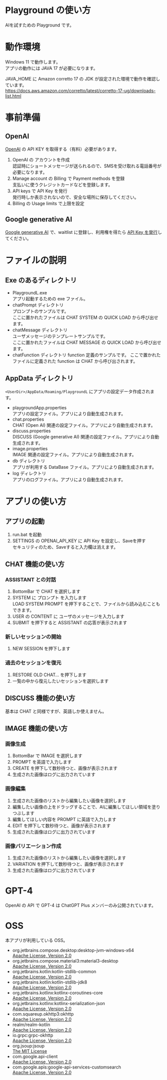Playground の使い方
===
AIを試すための Playground です。  

# 動作環境
Windows 11 で動作します。  
アプリの動作には JAVA 17 が必要になります。  

JAVA_HOME に Amazon corretto 17 の JDK が設定された環境で動作を確認しています。  
https://docs.aws.amazon.com/corretto/latest/corretto-17-ug/downloads-list.html  

# 事前準備

## OpenAI
[OpenAI](https://openai.com/) の API KEY を取得する（有料）必要があります。  
1. OpenAI の アカウントを作成    
   認証時にショートメッセージが送られるので、SMSを受け取れる電話番号が必要になります。
2. Manage account の Billing で Payment methods を登録  
   支払いに使うクレジットカードなどを登録します。
3. API keys で API Key を発行  
   発行時しか表示されないので、安全な場所に保存してください。
4. Billing の Usage limits で上限を設定

## Google generative AI
[Google generative AI](https://developers.generativeai.google/) で、waitlist に登録し、利用権を得たら [API Key を発行](https://developers.generativeai.google/products/palm)してください。  

# ファイルの説明
## Exe のあるディレクトリ
- PlaygroundL.exe    
  アプリ起動するための exe ファイル。  
- chatPrompt ディレクトリ  
  プロンプトのサンプルです。  
  ここに置かれたファイルは CHAT SYSTEM の QUICK LOAD から呼び出せます。  
- chatMessage ディレクトリ  
  ユーザメッセージのテンプレートサンプルです。  
  ここに置かれたファイルは CHAT MESSAGE の QUICK LOAD から呼び出せます。
- chatFunction ディレクトリ
  function 定義のサンプルです。
  ここで置かれたファイルに定義された function は CHAT から呼び出されます。

## AppData ディレクトリ
`<UserDir>/AppData/Roaming/PlaygroundL` にアプリの設定データ作成されます。  
- playgroundApp.properties  
  アプリの設定ファイル。アプリにより自動生成されます。
- chat.properties  
  CHAT (Open AI) 関連の設定ファイル。アプリにより自動生成されます。
- discuss.properties  
  DISCUSS (Google generative AI) 関連の設定ファイル。アプリにより自動生成されます。
- image.properties  
  IMAGE 関連の設定ファイル。アプリにより自動生成されます。
- db ディレクトリ  
  アプリが利用する DataBase ファイル。アプリにより自動生成されます。
- log ディレクトリ  
  アプリのログファイル。アプリにより自動生成されます。   

# アプリの使い方

## アプリの起動
1. run.bat を起動  
2. SETTINGS の OPENAI_API_KEY に API Key を設定し、Saveを押す  
   セキュリティのため、Saveすると入力欄は消えます。  

## CHAT 機能の使い方

### ASSISTANT との対話
1. BottomBar で CHAT を選択します  
2. SYSTEM に プロンプト を入力します  
   LOAD SYSTEM PROMPT を押下することで、ファイルから読み込むこともできます。  
3. USER の CONTENT に ユーザのメッセージを入力します  
4. SUBMIT を押下すると ASSISTANT の応答が表示されます  

### 新しいセッションの開始
1. NEW SESSION を押下します  

### 過去のセッションを復元
1. RESTORE OLD CHAT… を押下します  
2. 一覧の中から復元したいセッションを選択します  

## DISCUSS 機能の使い方
基本は CHAT と同様ですが、英語しか使えません。  

## IMAGE 機能の使い方

### 画像生成
1. BottomBar で IMAGE を選択します  
2. PROMPT を英語で入力します  
3. CREATE を押下して数秒待つと、画像が表示されます  
4. 生成された画像はログに出力されています  

### 画像編集
1. 生成された画像のリストから編集したい画像を選択します
2. 編集したい画像の上をドラッグすることで、AIに編集してほしい領域を塗りつぶします
3. 編集してほしい内容を PROMPT に英語で入力します
4. EDIT を押下して数秒待つと、画像が表示されます
5. 生成された画像はログに出力されています

### 画像バリエーション作成
1. 生成された画像のリストから編集したい画像を選択します
2. VARIATION を押下して数秒待つと、画像が表示されます
3. 生成された画像はログに出力されています

# GPT-4
OpenAI の API で GPT-4 は ChatGPT Plus メンバーのみ公開されています。  

# OSS
本アプリが利用している OSS。  

- org.jetbrains.compose.desktop:desktop-jvm-windows-x64  
  [Apache License, Version 2.0](http://www.apache.org/licenses/LICENSE-2.0.txt)
- org.jetbrains.compose.material3:material3-desktop  
  [Apache License, Version 2.0](http://www.apache.org/licenses/LICENSE-2.0.txt)
- org.jetbrains.kotlin:kotlin-stdlib-common  
  [Apache License, Version 2.0](http://www.apache.org/licenses/LICENSE-2.0.txt)
- org.jetbrains.kotlin:kotlin-stdlib-jdk8  
  [Apache License, Version 2.0](http://www.apache.org/licenses/LICENSE-2.0.txt)
- org.jetbrains.kotlinx:kotlinx-coroutines-core  
  [Apache License, Version 2.0](http://www.apache.org/licenses/LICENSE-2.0.txt)
- org.jetbrains.kotlinx:kotlinx-serialization-json  
  [Apache License, Version 2.0](http://www.apache.org/licenses/LICENSE-2.0.txt)
- com.squareup.okhttp3:okhttp  
  [Apache License, Version 2.0](http://www.apache.org/licenses/LICENSE-2.0.txt)
- realm/realm-kotlin  
  [Apache License, Version 2.0](http://www.apache.org/licenses/LICENSE-2.0.txt)
- io.grpc:grpc-okhttp  
  [Apache License, Version 2.0](http://www.apache.org/licenses/LICENSE-2.0.txt)
- org.jsoup:jsoup  
  [The MIT License](https://github.com/jhy/jsoup/blob/master/LICENSE)
- com.google.api-client  
  [Apache License, Version 2.0](http://www.apache.org/licenses/LICENSE-2.0.txt)
- com.google.apis:google-api-services-customsearch  
  [Apache License, Version 2.0](http://www.apache.org/licenses/LICENSE-2.0.txt)
